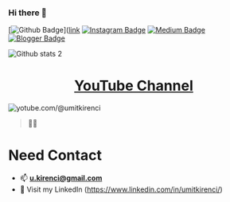 ### Hi there 👋

<!--
**umitki/umitki** is a ✨ _special_ ✨ repository because its `README.md` (this file) appears on your GitHub profile.

Here are some ideas to get you started:

- 🔭 I’m currently working on ...
- 🌱 I’m currently learning ...
- 👯 I’m looking to collaborate on ...
- 🤔 I’m looking for help with ...
- 💬 Ask me about ...
- 📫 How to reach me: ...
- 😄 Pronouns: ...
- ⚡ Fun fact: ...
-->

[![Github Badge](https://img.shields.io/badge/-Github-000?style=quare&labelColor=000&logo=Github&logoColor=white&link=link)]([link](link) 
[![Instagram Badge](https://img.shields.io/badge/-Instagram-C13584?style=flat-quare&labelColor=C13584&logo=instagram&logoColor=white&link=link)]([link](https://www.instagram.com/umit.kirenci/)) 
[![Medium Badge](https://img.shields.io/badge/-LinkedIn-757575?style=flat-quare&labelColor=757575&logo=Medium&logoColor=white&link=link)](link) 
[![Blogger Badge](https://img.shields.io/badge/-Blogger-FF9800?style=flat-quare&labelColor=FF9800&logo=Blogger&logoColor=white&link=link)](link)



<!--//![Github stats 1](https://github-readme-stats.vercel.app/api?username=umitki&show_icons=true&theme=gradient)--> 
![Github stats 2](https://github-readme-stats.vercel.app/api?username=umitki&show_icons=true&theme=radical)


<h1 align="center"><a href="https://youtube.com/@umitkirenci">YouTube Channel</a></h1>


<p align="left"> <img src="https://komarev.com/ghpvc/?username=umitki&label=Profile%20views&color=0e75b6&style=flat" alt="yotube.com/@umitkirenci" /> </p>


> 👨‍💻 


# Need Contact

- 📫  **u.kirenci@gmail.com**
- 👯 Visit my LinkedIn (https://www.linkedin.com/in/umitkirenci/)
